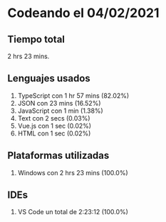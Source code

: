 # Codeando el 04/02/2021

## Tiempo total
2 hrs 23 mins.

## Lenguajes usados
1. TypeScript con 1 hr 57 mins (82.02%)
1. JSON con 23 mins (16.52%)
1. JavaScript con 1 min (1.38%)
1. Text con 2 secs (0.03%)
1. Vue.js con 1 sec (0.02%)
1. HTML con 1 sec (0.02%)

## Plataformas utilizadas
1. Windows con 2 hrs 23 mins (100.0%)

## IDEs
1. VS Code un total de 2:23:12 (100.0%)
